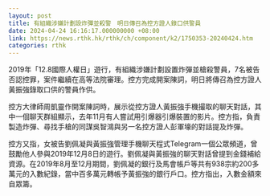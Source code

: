 ```yaml
---
layout: post
title: 有組織涉嫌計劃設炸彈並殺警　明日傳召為控方證人錄口供警員
date: 2024-04-24 16:16:17.000000000 +08:00
link: https://news.rthk.hk/rthk/ch/component/k2/1750353-20240424.htm
categories: rthk
---
```


2019年「12.8國際人權日」遊行，有組織涉嫌計劃設置炸彈並槍殺警員，7名被告否認控罪，案件繼續在高等法院審理。控方完成開案陳詞，明日將傳召為控方證人黃振強錄取口供的警員作供。

控方大律師周凱靈作開案陳詞時，展示從控方證人黃振強手機撮取的聊天對話，其中一個聊天群組顯示，去年11月有人嘗試用引爆器引爆裝置的影片。控方指，負責製造炸彈、尋找手槍的同謀吳智鴻與另一名控方證人彭軍壕的對話提及炸彈。

控方又指，女被告劉佩凝與黃振強管理手機聊天程式Telegram一個公眾頻道，曾鼓勵他人參與2019年12月8日的遊行。劉佩凝與黃振強的聊天對話曾提到金錢補給資源。在2019年8月至12月期間，劉佩凝的銀行及馬會帳戶等共有938宗約200多萬元的入數紀錄，當中百多萬元轉帳予黃振強的銀行戶口。控方指出，入數金額來自眾籌。
